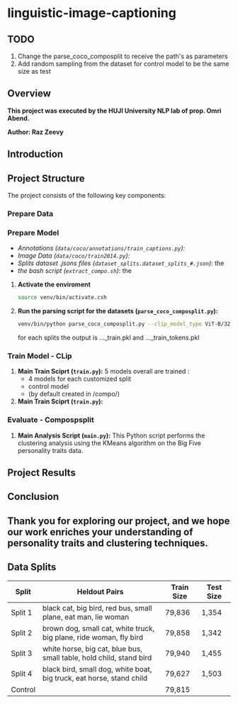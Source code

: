 # linguistic-image-captioning

## TODO
1. Change the parse_coco_composplit to receive the path's as parameters
2. Add random sampling from the dataset for control model to be the same size as test 
   
## Overview

**This project was executed by the HUJI University NLP lab of prop. Omri Abend.**

**Author: Raz Zeevy**

## Introduction


## Project Structure

The project consists of the following key components:
### Prepare Data


### Prepare Model 
- *Annotations (`data/coco/annotations/train_captions.py`):*
- *Image Data (`data/coco/train2014.py`):*
- *Splits dataset .jsons files (`dataset_splits.dataset_splits_#.json`)*: the
- *the bash script (`extract_compo.sh`)*: the
1. **Activate the enviroment**
   ```bash
   source venv/bin/activate.csh
   ```
2. **Run the parsing script for the datasets (`parse_coco_composplit.py`):**
   ```bash
   venv/bin/python parse_coco_composplit.py --clip_model_type ViT-B/32
   ```
    for each splits the output is ..._train.pkl and ..._train_tokens.pkl
   
### Train Model - CLip

1. **Main Train Sciprt (`train.py`):** 5 models overall are trained :
   - 4 models for each customized split
   - control model
   - (by default created in /compo/)
2. **Main Train Sciprt (`train.py`):** 


### Evaluate - Compospsplit

1. **Main Analysis Script (`main.py`):** This Python script performs the clustering analysis using the KMeans algorithm on the Big Five personality traits data.


## Project Results


## Conclusion

Thank you for exploring our project, and we hope our work enriches your understanding of personality traits and clustering techniques.
---

## Data Splits

| Split   | Heldout Pairs                                | Train Size | Test Size |
|---------|----------------------------------------------|------------|-----------|
| Split 1 | black cat, big bird, red bus, small plane, eat man, lie woman | 79,836     | 1,354     |
| Split 2 | brown dog, small cat, white truck, big plane, ride woman, fly bird | 79,858     | 1,342     |
| Split 3 | white horse, big cat, blue bus, small table, hold child, stand bird | 79,940     | 1,455     |
| Split 4 | black bird, small dog, white boat, big truck, eat horse, stand child | 79,627     | 1,503     |
| Control |  | 79,815   |      |
